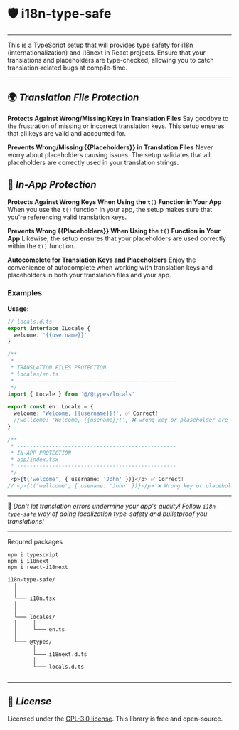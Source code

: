 # 🛡️ i18n-type-safe
---

This is a TypeScript setup that will provides type safety for i18n (internationalization) and i18next in React projects. Ensure that your translations and placeholders are type-checked, allowing you to catch translation-related bugs at compile-time.

---


## 🌍 ***Translation File Protection***

**Protects Against Wrong/Missing Keys in Translation Files**
Say goodbye to the frustration of missing or incorrect translation keys. This setup ensures that all keys are valid and accounted for.

**Prevents Wrong/Missing {{Placeholders}} in Translation Files**
Never worry about placeholders causing issues. The setup validates that all placeholders are correctly used in your translation strings.



## 🚀 ***In-App Protection***

**Protects Against Wrong Keys When Using the `t()` Function in Your App**
When you use the `t()` function in your app, the setup makes sure that you're referencing valid translation keys.

**Prevents Wrong {{Placeholders}} When Using the `t()` Function in Your App**
Likewise, the setup ensures that your placeholders are used correctly within the `t()` function.

**Autocomplete for Translation Keys and Placeholders**
Enjoy the convenience of autocomplete when working with translation keys and placeholders in both your translation files and your app.


### Examples

**Usage:**
```ts
// locals.d.ts
export interface ILocale {
  welcome: '{{username}}'
}

/** 
 * --------------------------------------------------
 * TRANSLATION FILES PROTECTION
 * locales/en.ts
 * --------------------------------------------------
 */
import { Locale } from '@/@types/locals'

export const en: Locale = {
  welcome: 'Welcome, {{username}}!', ✅ Correct!
  //wellcome: 'Welcome, {{usename}}!', ❌ wrong key or plaseholder are detected
}

/** 
 * --------------------------------------------------
 * IN-APP PROTECTION
 * app/index.tsx
 * --------------------------------------------------
 */
 <p>{t('welcome', { username: 'John' })}</p> ✅ Correct!
// <p>{t('wellcome', { usename: 'John' })}</p> ❌ Wrong key or placeholder are detected
```
---

🚀 *Don't let translation errors undermine your app's quality! Follow `i18n-type-safe` way of doing localization type-safety and bulletproof you translations!*

---

Requred packages 

```
npm i typescript
npm i i18next
npm i react-i18next
```

```
i18n-type-safe/
  │
  │
  └─── i18n.tsx
  │
  │
  └─── locales/
  │     │
  │     └─── en.ts
  │
  └─── @types/
        │
        └─── i18next.d.ts
        │
        └─── locals.d.ts


```
---
## 📜 ***License***

 Licensed under the [GPL-3.0 license](https://github.com/AChristoff/i18n-type-safe/blob/main/LICENSE).  This library is free and open-source.